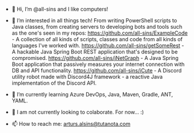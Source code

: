 - 👋 Hi, I’m @all-sins and I like computers!

- 👀 I’m interested in all things tech! From writing PowerShell scripts to Java classes, from creating servers to developing bots and tools such as the one's seen in my repos:
            https://github.com/all-sins/ExampleCode - A collection of all kinds of scripts, classes and code from all kinds of languages I've worked with.
            https://github.com/all-sins/getSomeRest - A hackable Java Spring Boot REST application that's designed to be compromised.
            https://github.com/all-sins/jNetGraph - A Java Spring Boot application that passively measures your internet connection with DB and API functionality.
            https://github.com/all-sins/iCute - A Discord utility robot made with Discord4J framework - a reactive Java implementation of the Discord API.

- 🌱 I’m currently learning Azure DevOps, Java, Maven, Gradle, ANT, YAML.

- 💞️ I am not currently looking to colaborate. For now... :)

- 📫 How to reach me:
            arturs.alsins@tutanota.com
